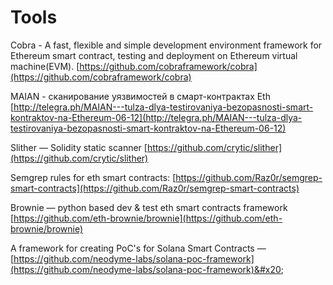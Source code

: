 # Tools

Cobra - A fast, flexible and simple development environment framework for Ethereum smart contract, testing and deployment on Ethereum virtual machine(EVM). [https://github.com/cobraframework/cobra](https://github.com/cobraframework/cobra)

MAIAN - сканирование уязвимостей в смарт-контрактах Eth\
[http://telegra.ph/MAIAN---tulza-dlya-testirovaniya-bezopasnosti-smart-kontraktov-na-Ethereum-06-12](http://telegra.ph/MAIAN---tulza-dlya-testirovaniya-bezopasnosti-smart-kontraktov-na-Ethereum-06-12)

Slither — Solidity static scanner [https://github.com/crytic/slither](https://github.com/crytic/slither)

Semgrep rules for eth smart contracts: [https://github.com/Raz0r/semgrep-smart-contracts](https://github.com/Raz0r/semgrep-smart-contracts)

Brownie — python based dev & test eth smart contracts framework [https://github.com/eth-brownie/brownie](https://github.com/eth-brownie/brownie)

A framework for creating PoC's for Solana Smart Contracts — [https://github.com/neodyme-labs/solana-poc-framework](https://github.com/neodyme-labs/solana-poc-framework)&#x20;
